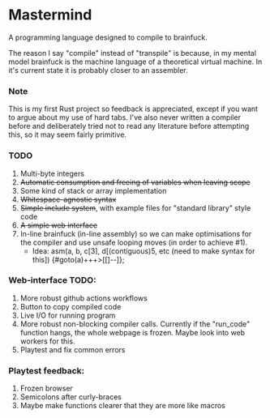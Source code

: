 # Mastermind

A programming language designed to compile to brainfuck.

The reason I say "compile" instead of "transpile" is because, in my mental model brainfuck is the machine language of a theoretical virtual machine. In it's current state it is probably closer to an assembler.

### Note

This is my first Rust project so feedback is appreciated, except if you want to argue about my use of hard tabs.
I've also never written a compiler before and deliberately tried not to read any literature before attempting this, so it may seem fairly primitive.

### TODO

1. Multi-byte integers
2. ~~Automatic consumption and freeing of variables when leaving scope~~
3. Some kind of stack or array implementation
4. ~~Whitespace-agnostic syntax~~
5. ~~Simple include system~~, with example files for "standard library" style code
6. ~~A simple web interface~~
7. In-line brainfuck (in-line assembly) so we can make optimisations for the compiler and use unsafe looping moves (in order to achieve #1).
   - Idea: asm(a, b, c[3], d[(contiguous)5, etc (need to make syntax for this]) {#goto(a)+++>[[]--]};

### Web-interface TODO:

1. More robust github actions workflows
1. Button to copy compiled code
1. Live I/O for running program
1. More robust non-blocking compiler calls. Currently if the "run_code" function hangs, the whole webpage is frozen. Maybe look into web workers for this.
1. Playtest and fix common errors

### Playtest feedback:

1. Frozen browser
2. Semicolons after curly-braces
3. Maybe make functions clearer that they are more like macros
